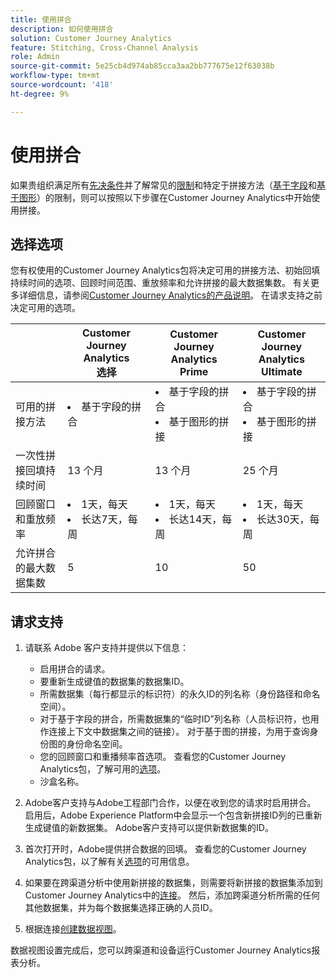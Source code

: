 ```yaml
---
title: 使用拼合
description: 如何使用拼合
solution: Customer Journey Analytics
feature: Stitching, Cross-Channel Analysis
role: Admin
source-git-commit: 5e25cb4d974ab85cca3aa2bb777675e12f63038b
workflow-type: tm+mt
source-wordcount: '418'
ht-degree: 9%

---
```


# 使用拼合

如果贵组织满足所有[先决条件](#prerequisites)并了解常见的[限制](#limitations)和特定于拼接方法（[基于字段](#limitations-1)和[基于图形](#limitations-2)）的限制，则可以按照以下步骤在Customer Journey Analytics中开始使用拼接。

## 选择选项

您有权使用的Customer Journey Analytics包将决定可用的拼接方法、初始回填持续时间的选项、回顾时间范围、重放频率和允许拼接的最大数据集数。 有关更多详细信息，请参阅[Customer Journey Analytics的产品说明](https://helpx.adobe.com/cn/legal/product-descriptions/customer-journey-analytics.html)。 在请求支持之前决定可用的选项。

| | Customer Journey Analytics<br/>选择 | Customer Journey Analytics<br/>Prime | Customer Journey Analytics<br/>Ultimate |
|---|---|---|---|
| 可用的拼接方法 | <li>基于字段的拼合</li> | <li>基于字段的拼合</li><li>基于图形的拼接</li> | <li>基于字段的拼合</li><li>基于图形的拼接</li> |
| 一次性拼接回填持续时间 | 13 个月 | 13 个月 | 25 个月 |
| 回顾窗口和重放频率 | <li>1天，每天</li><li>长达7天，每周</li> | <li>1天，每天</li><li>长达14天，每周</li> | <li>1天，每天</li><li>长达30天，每周</li> |
| 允许拼合的最大数据集数 | 5 | 10 | 50 |

## 请求支持

1. 请联系 Adobe 客户支持并提供以下信息：

   - 启用拼合的请求。
   - 要重新生成键值的数据集的数据集ID。
   - 所需数据集（每行都显示的标识符）的永久ID的列名称（身份路径和命名空间）。
   - 对于基于字段的拼合，所需数据集的“临时ID”列名称（人员标识符，也用作连接上下文中数据集之间的链接）。 对于基于图的拼接，为用于查询身份图的身份命名空间。
   - 您的回顾窗口和重播频率首选项。 查看您的Customer Journey Analytics包，了解可用的[选项](#options)。
   - 沙盒名称。


2. Adobe客户支持与Adobe工程部门合作，以便在收到您的请求时启用拼合。 启用后，Adobe Experience Platform中会显示一个包含新拼接ID列的已重新生成键值的新数据集。 Adobe客户支持可以提供新数据集的ID。

3. 首次打开时，Adobe提供拼合数据的回填。 查看您的Customer Journey Analytics包，以了解有关[选项](#options)的可用信息。

4. 如果要在跨渠道分析中使用新拼接的数据集，则需要将新拼接的数据集添加到Customer Journey Analytics中的[连接](../connections/overview.md)。 然后，添加跨渠道分析所需的任何其他数据集，并为每个数据集选择正确的人员ID。

5. 根据连接[创建数据视图](/help/data-views/create-dataview.md)。

<!-- To do: Paragraph on backfill once product and marketing determine the best way forward. -->

数据视图设置完成后，您可以跨渠道和设备运行Customer Journey Analytics报表分析。

<!-- Uncomment once stitching UI is available (for limited testing)..

### Do It Yourself

|Positive|[!BADGE New Feature]{type=Positive before-title="false"}|

{{release-limited-testing-section}}

Alternatively, you can set up and use stitching through the Customer Journey Analytics user interface:

1. Go to the [Create and manage stitched datasets](stitching-ui.md) and follow steps to rekey your dataset.

2. [Create a connection](/help/connections/create-connection.md) in Customer Journey Analytics using the newly generated dataset and any other datasets that you want to include. Choose the correct person ID for each dataset.

3. [Create a connection](/help/connections/create-connection.md) in Customer Journey Analytics using the newly generated dataset and any other datasets that you want to include. Choose the correct person ID for each dataset.
   
4. [Create a data view](/help/data-views/create-dataview.md) based on the connection.

Once the data view is set up, the cross-channel analysis in Customer Journey Analytics is just like any other analysis in Customer Journey Analytics, except now the data operates across channels and devices.

-->



